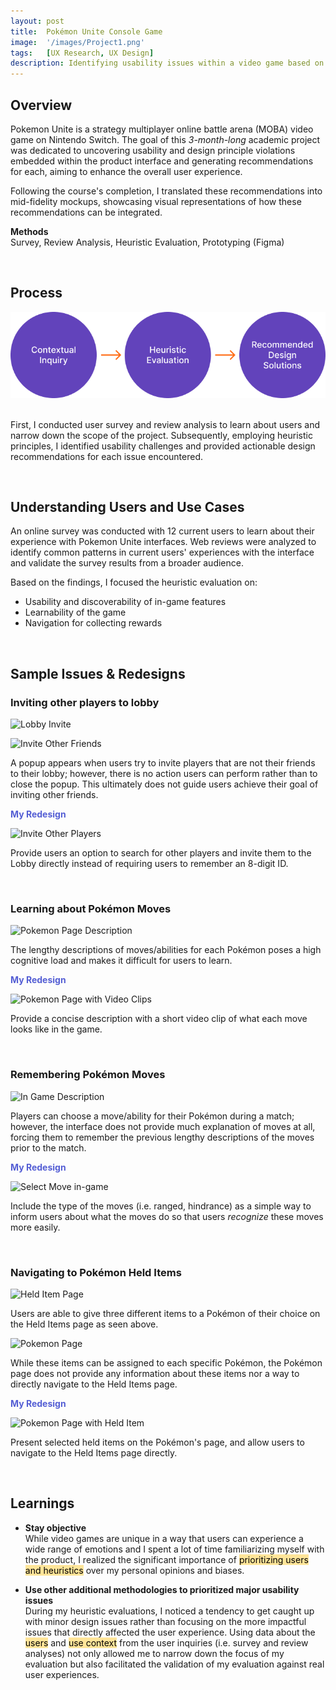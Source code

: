```yaml
---
layout: post
title:  Pokémon Unite Console Game
image:  '/images/Project1.png'
tags:   [UX Research, UX Design]
description: Identifying usability issues within a video game based on heuristic and design principles
---
```

## Overview
Pokemon Unite is a strategy multiplayer online battle arena (MOBA) video game on Nintendo Switch. The goal of this *3-month-long* academic project was dedicated to uncovering usability and design principle violations embedded within the product interface and generating recommendations for each, aiming to enhance the overall user experience. 

Following the course's completion, I translated these recommendations into mid-fidelity mockups, showcasing visual representations of how these recommendations can be integrated. 

**Methods**<br>
Survey, Review Analysis, Heuristic Evaluation, Prototyping (Figma)

<br>

## Process
<center><img src="/images/EvalProcess.png" alt="Evaluation process"></center> <br>

First, I conducted user survey and review analysis to learn about users and narrow down the scope of the project. Subsequently, employing heuristic principles, I identified usability challenges and provided actionable design recommendations for each issue encountered.

<br>

## Understanding Users and Use Cases
An online survey was conducted with 12 current users to learn about their experience with Pokemon Unite interfaces. Web reviews were analyzed to identify common patterns in current users' experiences with the interface and validate the survey results from a broader audience.

Based on the findings, I focused the heuristic evaluation on:
* Usability and discoverability of in-game features 
* Learnability of the game
* Navigation for collecting rewards

<br>

## Sample Issues & Redesigns

### Inviting other players to lobby
![Lobby Invite]({{site.baseurl}}/images/Lobby_1.png)

![Invite Other Friends]({{site.baseurl}}/images/Lobby_2.jpg)

A popup appears when users try to invite players that are not their friends to their lobby; however, there is no action users can perform rather than to close the popup. This ultimately does not guide users achieve their goal of inviting other friends. 

<span style="color: #545ed4;">**My Redesign**</span>

![Invite Other Players]({{site.baseurl}}/images/InviteOtherPlayers.gif)

Provide users an option to search for other players and invite them to the Lobby directly instead of requiring users to remember an 8-digit ID.

<br>

### Learning about Pokémon Moves
![Pokemon Page Description]({{site.baseurl}}/images/Recognition_1.jpg)

The lengthy descriptions of moves/abilities for each Pokémon poses a high cognitive load and makes it difficult for users to learn.

<span style="color: #545ed4;">**My Redesign**</span>

![Pokemon Page with Video Clips]({{site.baseurl}}/images/PokemonMove.gif)

Provide a concise description with a short video clip of what each move looks like in the game.

<br>

### Remembering Pokémon Moves

![In Game Description]({{site.baseurl}}/images/Recognition_2.png)

Players can choose a move/ability for their Pokémon during a match; however, the interface does not provide much explanation of moves at all, forcing them to remember the previous lengthy descriptions of the moves prior to the match.

<span style="color: #545ed4;">**My Redesign**</span>

![Select Move in-game]({{site.baseurl}}/images/SelectMove.png)

Include the type of the moves (i.e. ranged, hindrance) as a simple way to inform users about what the moves do so that users *recognize* these moves more easily.

<br>

### Navigating to Pokémon Held Items
![Held Item Page]({{site.baseurl}}/images/Cross_1.jpg)

Users are able to give three different items to a Pokémon of their choice on the Held Items page as seen above. 

![Pokemon Page]({{site.baseurl}}/images/Cross_2.jpg)

While these items can be assigned to each specific Pokémon, the Pokémon page does not provide any information about these items nor a way to directly navigate to the Held Items page.

<span style="color: #545ed4;">**My Redesign**</span>

![Pokemon Page with Held Item]({{site.baseurl}}/images/Pokemon_v2.png)

Present selected held items on the Pokémon's page, and allow users to navigate to the Held Items page directly.

<br>

## Learnings
* **Stay objective** <br>
While video games are unique in a way that users can experience a wide range of emotions and I spent a lot of time familiarizing myself with the product, I realized the significant importance of <mark style="background-color: #FFE599"> prioritizing users and heuristics</mark> over my personal opinions and biases.

* **Use other additional methodologies to prioritized major usability issues** <br>
During my heuristic evaluations, I noticed a tendency to get caught up with minor design issues rather than focusing on the more impactful issues that directly affected the user experience. Using data about the <mark style="background-color: #FFE599">users</mark> and <mark style="background-color: #FFE599">use context</mark> from the user inquiries (i.e. survey and review analyses) not only allowed me to narrow down the focus of my evaluation but also facilitated the validation of my evaluation against real user experiences.
